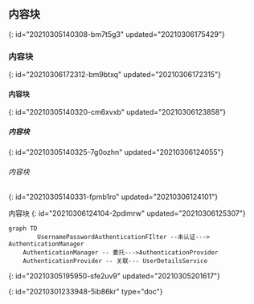 ## 内容块
{: id="20210305140308-bm7t5g3" updated="20210306175429"}

### 内容块
{: id="20210306172312-bm9btxq" updated="20210306172315"}

#### 内容块
{: id="20210305140320-cm6xvxb" updated="20210306123858"}

##### 内容块
{: id="20210305140325-7g0ozhn" updated="20210306124055"}

###### 内容块
{: id="20210305140331-fpmb1ro" updated="20210306124101"}

内容块
{: id="20210306124104-2pdimrw" updated="20210306125307"}

```mermaid
graph TD
    	UsernamePasswordAuthenticationFIlter --未认证---> AuthenticationManager
	AuthenticationManager -- 委托--->AuthenticationProvider
	AuthenticationProvider -- 关联--- UserDetailsService
```
{: id="20210305195950-sfe2uv9" updated="20210305201617"}


{: id="20210301233948-5ib86kr" type="doc"}
